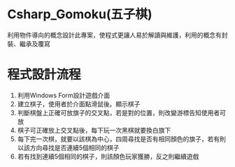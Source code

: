 # Csharp_Gomoku(五子棋)
利用物件導向的概念設計此專案，使程式更讓人易於解讀與維護，利用的概念有封裝、繼承及覆寫

# 程式設計流程
1. 利用Windows Form設計遊戲介面
2. 建立棋子，使用者於介面點滑鼠後。顯示棋子
3. 判斷棋盤上正確可放旗子的交叉點，若是對的位置，則改變游標告知使用者可放
4. 棋子可正確放上交叉點後，每下玩一次黑棋就要換白旗下
5. 每下完一次棋，就要以該棋為中心，四周尋找是否有相同顏色的旗子，若有則以該方向尋找是否連續5個相同的棋子
6. 若有找到連續5個相同的棋子，則該顏色玩家獲勝，反之則繼續遊戲

